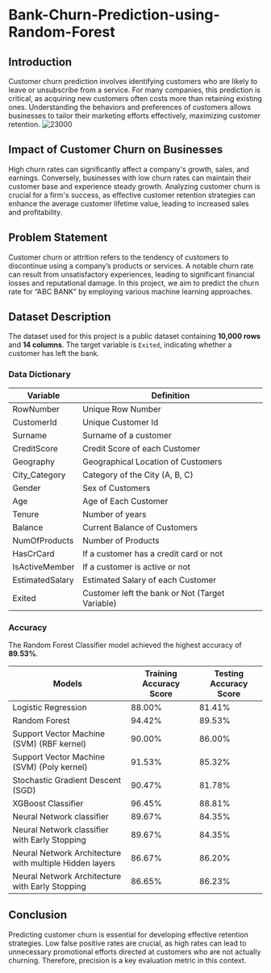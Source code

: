 # Bank-Churn-Prediction-using-Random-Forest


## Introduction

Customer churn prediction involves identifying customers who are likely to leave or unsubscribe from a service. For many companies, this prediction is critical, as acquiring new customers often costs more than retaining existing ones. Understanding the behaviors and preferences of customers allows businesses to tailor their marketing efforts effectively, maximizing customer retention.
![23000](https://github.com/user-attachments/assets/0ea1f329-bfab-4c54-8980-789fc3dc1ce8)


## Impact of Customer Churn on Businesses

High churn rates can significantly affect a company's growth, sales, and earnings. Conversely, businesses with low churn rates can maintain their customer base and experience steady growth. Analyzing customer churn is crucial for a firm's success, as effective customer retention strategies can enhance the average customer lifetime value, leading to increased sales and profitability.

## Problem Statement

Customer churn or attrition refers to the tendency of customers to discontinue using a company’s products or services. A notable churn rate can result from unsatisfactory experiences, leading to significant financial losses and reputational damage. In this project, we aim to predict the churn rate for “ABC BANK” by employing various machine learning approaches.

## Dataset Description

The dataset used for this project is a public dataset containing **10,000 rows** and **14 columns**. The target variable is `Exited`, indicating whether a customer has left the bank.

### Data Dictionary

| Variable            | Definition                                           |
|---------------------|------------------------------------------------------|
| RowNumber           | Unique Row Number                                    |
| CustomerId          | Unique Customer Id                                   |
| Surname             | Surname of a customer                                |
| CreditScore         | Credit Score of each Customer                        |
| Geography           | Geographical Location of Customers                   |
| City_Category       | Category of the City (A, B, C)                       |
| Gender              | Sex of Customers                                     |
| Age                 | Age of Each Customer                                 |
| Tenure              | Number of years                                      |
| Balance             | Current Balance of Customers                          |
| NumOfProducts       | Number of Products                                   |
| HasCrCard           | If a customer has a credit card or not               |
| IsActiveMember      | If a customer is active or not                       |
| EstimatedSalary     | Estimated Salary of each Customer                    |
| Exited              | Customer left the bank or Not (Target Variable)      |



### Accuracy

The Random Forest Classifier model achieved the highest accuracy of **89.53%**.

| Models                                       | Training Accuracy Score | Testing Accuracy Score |
|----------------------------------------------|-------------------------|------------------------|
| Logistic Regression                          | 88.00%                  | 81.41%                 |
| Random Forest                                | 94.42%                  | 89.53%                 |
| Support Vector Machine (SVM) (RBF kernel)   | 90.00%                  | 86.00%                 |
| Support Vector Machine (SVM) (Poly kernel)   | 91.53%                  | 85.32%                 |
| Stochastic Gradient Descent (SGD)          | 90.47%                  | 81.78%                 |
| XGBoost Classifier                          | 96.45%                  | 88.81%                 |
| Neural Network classifier                    | 89.67%                  | 84.35%                 |
| Neural Network classifier with Early Stopping | 89.67%                  | 84.35%                 |
| Neural Network Architecture with multiple Hidden layers | 86.67%            | 86.20%                 |
| Neural Network Architecture with Early Stopping | 86.65%                  | 86.23%                 |

## Conclusion

Predicting customer churn is essential for developing effective retention strategies. Low false positive rates are crucial, as high rates can lead to unnecessary promotional efforts directed at customers who are not actually churning. Therefore, precision is a key evaluation metric in this context.

